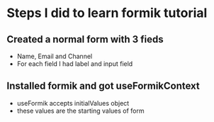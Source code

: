 # Steps I did to learn formik tutorial

## Created a normal form with 3 fieds

- Name, Email and Channel
- For each field I had label and input field

## Installed formik and got useFormikContext

- useFormik accepts initialValues object
- these values are the starting values of form
